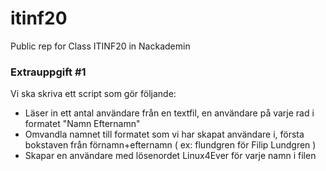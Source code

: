 # itinf20
Public rep for Class ITINF20 in Nackademin

### Extrauppgift #1

Vi ska skriva ett script som gör följande:
* Läser in ett antal användare från en textfil, en användare på varje rad i formatet "Namn Efternamn"
* Omvandla namnet till formatet som vi har skapat användare i, första bokstaven från förnamn+efternamn ( ex: flundgren för Filip Lundgren )
* Skapar en användare med lösenordet Linux4Ever för varje namn i filen
